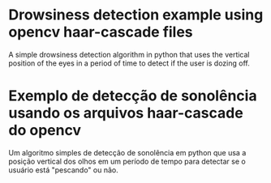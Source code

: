 # Drowsiness detection example using opencv haar-cascade files

A simple drowsiness detection algorithm in python that uses the vertical position of the eyes in a period of time to detect if the user is dozing off.

# Exemplo de detecção de sonolência usando os arquivos haar-cascade do opencv

Um algoritmo simples de detecção de sonolência em python que usa a posição vertical dos olhos em um período de tempo para detectar se o usuário está "pescando" ou não.

